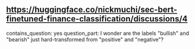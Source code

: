 ## https://huggingface.co/nickmuchi/sec-bert-finetuned-finance-classification/discussions/4

contains_question: yes
question_part: I wonder are the labels "bullish" and "bearish" just hard-transformed from "positive" and "negative"?